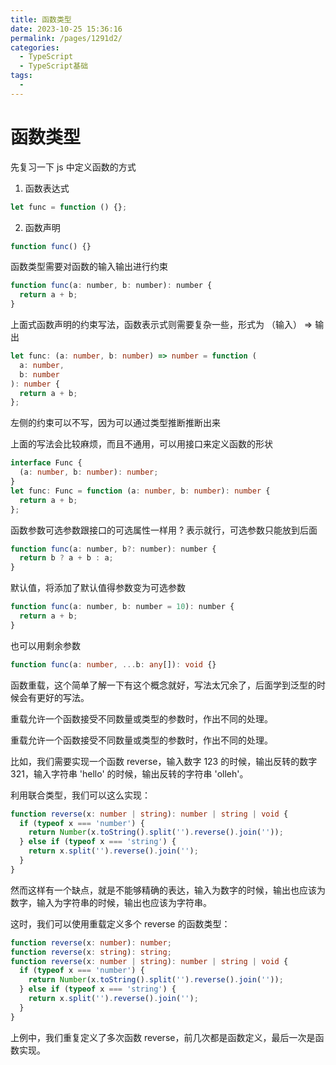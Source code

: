 ```yaml
---
title: 函数类型
date: 2023-10-25 15:36:16
permalink: /pages/1291d2/
categories:
  - TypeScript
  - TypeScript基础
tags:
  -
---
```


# 函数类型

先复习一下 js 中定义函数的方式

1. 函数表达式

```js
let func = function () {};
```

2. 函数声明

```js
function func() {}
```

函数类型需要对函数的输入输出进行约束

```js
function func(a: number, b: number): number {
  return a + b;
}
```

上面式函数声明的约束写法，函数表示式则需要复杂一些，形式为 （输入） => 输出

```ts
let func: (a: number, b: number) => number = function (
  a: number,
  b: number
): number {
  return a + b;
};
```

左侧的约束可以不写，因为可以通过类型推断推断出来

上面的写法会比较麻烦，而且不通用，可以用接口来定义函数的形状

```ts
interface Func {
  (a: number, b: number): number;
}
let func: Func = function (a: number, b: number): number {
  return a + b;
};
```

函数参数可选参数跟接口的可选属性一样用 ? 表示就行，可选参数只能放到后面

```js
function func(a: number, b?: number): number {
  return b ? a + b : a;
}
```

默认值，将添加了默认值得参数变为可选参数

```js
function func(a: number, b: number = 10): number {
  return a + b;
}
```

也可以用剩余参数

```ts
function func(a: number, ...b: any[]): void {}
```

函数重载，这个简单了解一下有这个概念就好，写法太冗余了，后面学到泛型的时候会有更好的写法。

重载允许一个函数接受不同数量或类型的参数时，作出不同的处理。

重载允许一个函数接受不同数量或类型的参数时，作出不同的处理。

比如，我们需要实现一个函数 reverse，输入数字 123 的时候，输出反转的数字 321，输入字符串 'hello' 的时候，输出反转的字符串 'olleh'。

利用联合类型，我们可以这么实现：

```ts
function reverse(x: number | string): number | string | void {
  if (typeof x === 'number') {
    return Number(x.toString().split('').reverse().join(''));
  } else if (typeof x === 'string') {
    return x.split('').reverse().join('');
  }
}
```

然而这样有一个缺点，就是不能够精确的表达，输入为数字的时候，输出也应该为数字，输入为字符串的时候，输出也应该为字符串。

这时，我们可以使用重载定义多个 reverse 的函数类型：

```ts
function reverse(x: number): number;
function reverse(x: string): string;
function reverse(x: number | string): number | string | void {
  if (typeof x === 'number') {
    return Number(x.toString().split('').reverse().join(''));
  } else if (typeof x === 'string') {
    return x.split('').reverse().join('');
  }
}
```

上例中，我们重复定义了多次函数 reverse，前几次都是函数定义，最后一次是函数实现。
